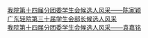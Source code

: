   
[我院第十四届分团委学生会候选人风采——陈家颖](http://www.dianyue.me/archives/215/nhepfs5fzsea3a5q/)  
[广东轻院第三十届学生会部长候选人风采](http://www.dianyue.me/archives/251/6k0qak2oi09mye31/)  
[我院第十四届分团委学生会候选人风采——袁嘉铭](http://www.dianyue.me/archives/215/g8yzwmy6fhn81f5k/)